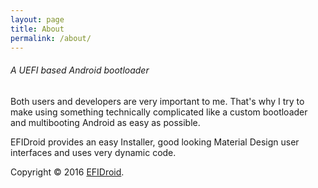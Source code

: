 ```yaml
---
layout: page
title: About
permalink: /about/
---
```

###### A UEFI based Android bootloader

Both users and developers are very important to me.
That's why I try to make using something technically complicated like a custom bootloader and multibooting Android as easy as possible.

EFIDroid provides an easy Installer, good looking Material Design user interfaces and uses very dynamic code.



Copyright © 2016 [EFIDroid](http://efidroid.org).
